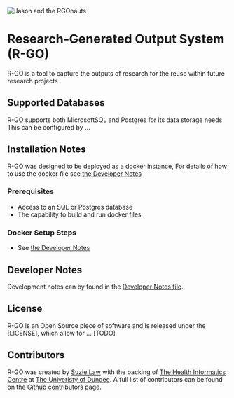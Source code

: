 ![Jason and the RGOnauts](https://www.greekmyths-greekmythology.com/wp-content/uploads/2010/05/jason-argonauts-argo.jpg)
# Research-Generated Output System (R-GO)
R-GO is a tool to capture the outputs of research for the reuse within future research projects

## Supported Databases
R-GO supports both MicrosoftSQL and Postgres for its data storage needs.
This can be configured by ...

## Installation Notes
R-GO was designed to be deployed as a docker instance, For details of how to use the docker file see [the Developer Notes](./DEVELOPER_NOTES.md)
### Prerequisites
* Access to an SQL or Postgres database
* The capability to build and run docker files

### Docker Setup Steps
* See [the Developer Notes](./DEVELOPER_NOTES.md)

## Developer Notes
Development notes can by found in the [Developer Notes file](./DEVELOPER_NOTES.md).


## License 
R-GO is an Open Source piece of software and is released under the [LICENSE], which allow for ... [TODO]


## Contributors
R-GO was created by [Suzie Law](https://github.com/SuzieMLaw) with the backing of [The Health Informatics Centre](https://www.dundee.ac.uk/hic) at [The Univeristy of Dundee](https://dundee.ac.uk/).
A full list of contributors can be found on the [Github contributors page](https://github.com/HicServices/RGO/graphs/contributors).
